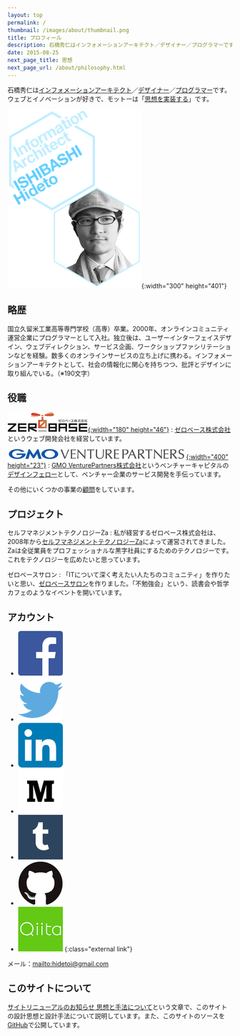 ```yaml
---
layout: top
permalink: /
thumbnail: /images/about/thumbnail.png
title: プロフィール
description: 石橋秀仁はインフォメーションアーキテクト／デザイナー／プログラマーです。ウェブとイノベーションが好きで、モットーは「思想を実装する」です。
date: 2015-08-25
next_page_title: 思想
next_page_url: /about/philosophy.html
---
```


石橋秀仁は[インフォメーションアーキテクト][information-architect]／[デザイナー][designer]／[プログラマー][programmer]です。ウェブとイノベーションが好きで、モットーは「[思想を実装する](/about/philosophy.html)」です。

[information-architect]: /blog/2014/04/25/future-of-information-architect.html
[designer]: /blog/2013/12/03/semantic-turn.html
[programmer]: https://github.com/zerobase

![Hideto ISHIBASHI, Information Architect](/images/about/2015-01-14-profile/title_portrait.png){:width="300" height="401"}

## 略歴

国立久留米工業高等専門学校（高専）卒業。2000年、オンラインコミュニティ運営企業にプログラマーとして入社。独立後は、ユーザーインターフェイスデザイン、ウェブディレクション、サービス企画、ワークショップファシリテーションなどを経験。数多くのオンラインサービスの立ち上げに携わる。インフォメーションアーキテクトとして、社会の情報化に関心を持ちつつ、批評とデザインに取り組んでいる。（※190文字）

## 役職

[![ゼロベース株式会社のロゴ](/images/about/2015-01-14-profile/zerobase.png){:width="180" height="46"}](http://zerobase.jp)
: [ゼロベース株式会社](http://zerobase.jp)というウェブ開発会社を経営しています。

[![GMO VenturePartners株式会社のロゴ](/images/about/2015-01-14-profile/gmovp.jpg){:width="400" height="23"}](http://www.gmo-vp.com)
: [GMO VenturePartners株式会社](http://www.gmo-vp.com)というベンチャーキャピタルの<a href="/blog/2014/12/01/design-fellow-at-venture-capital.html">デザインフェロー</a>として、ベンチャー企業のサービス開発を手伝っています。

その他にいくつかの事業の[顧問](/about/advice.html)をしています。


## プロジェクト

セルフマネジメントテクノロジーZa
: 私が経営するゼロベース株式会社は、2008年から[セルフマネジメントテクノロジーZa](http://www.zerobase.jp/za/)によって運営されてきました。Zaは全従業員をプロフェッショナルな黒字社員にするためのテクノロジーです。これをテクノロジーを広めたいと思っています。

ゼロベースサロン
: 「ITについて深く考えたい人たちのコミュニティ」を作りたいと思い、[ゼロベースサロン](http://www.zerobase.jp/salon/)を作りました。「不勉強会」という、読書会や哲学カフェのようなイベントを開いています。


## アカウント

- <a href="https://www.facebook.com/ishibashi.hideto"><img alt="Facebook" src="/images/about/2015-01-14-profile/FB-f-Logo__blue_100.png"></a>
- <a href="https://twitter.com/zerobase"><img alt="Twitter" src="/images/about/2015-01-14-profile/Twitter_logo_blue.png"></a>
- <a href="https://www.linkedin.com/in/ishibashihideto"><img alt="LinkedIn" src="/images/about/2015-01-14-profile/LinkedIn-InBug-2CRev.png"></a>
- <a href="http://medium.com/@zerobase/"><img alt="Medium" src="/images/about/2015-01-14-profile/Medium-logo-dark100.png"></a>
- <a href="http://ishibashi.tumblr.com/"><img alt="Tumblr" src="/images/about/2015-01-14-profile/tumblr_logo_white_blue.png"></a>
- <a href="https://github.com/zerobase"><img alt="GitHub" src="/images/about/2015-01-14-profile/GitHub-Mark.png"></a>
- <a href="http://qiita.com/zerobase"><img alt="Qiita" src="/images/about/2015-01-14-profile/Qiita.png"></a>
{:class="external link"}

メール：<mailto:hidetoi@gmail.com>


## このサイトについて

[サイトリニューアルのお知らせ 思想と手法について](/activity/2015/02/18/redesigned.html)という文章で、このサイトの設計思想と設計手法について説明しています。また、このサイトのソースを[GitHub](https://github.com/zerobase/zerobase.github.io)で公開しています。
